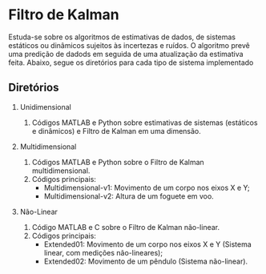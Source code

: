 # Filtro de Kalman
Estuda-se sobre os algoritmos de estimativas de dados, de sistemas estáticos ou dinâmicos sujeitos às incertezas e ruídos. O algoritmo prevê uma predição de dadods em seguida de uma atualização da estimativa feita. Abaixo, segue os diretórios para cada tipo de sistema implementado

## Diretórios
1. Unidimensional
   1. Códigos MATLAB e Python sobre estimativas de sistemas (estáticos e dinâmicos) e Filtro de Kalman em uma dimensão.

2. Multidimensional
   1. Códigos MATLAB e Python sobre o Filtro de Kalman multidimensional.
   2. Códigos principais:
      - Multidimensional-v1: Movimento de um corpo nos eixos X e Y;
      - Multidimensional-v2: Altura de um foguete em voo.

3. Não-Linear
   1. Código MATLAB e C sobre o Filtro de Kalman não-linear.
   2. Códigos principais:
      - Extended01: Movimento de um corpo nos eixos X e Y (Sistema linear, com medições não-lineares);
      - Extended02: Movimento de um pêndulo (Sistema não-linear).
   
